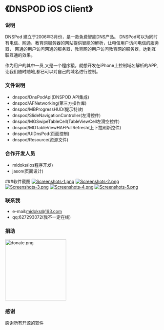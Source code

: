 《DNSPOD iOS Client》
=================

### 说明
DNSPod 建立于2006年3月份，是一款免费智能DNS产品。 
DNSPod可以为同时有电信、网通、教育网服务器的网站提供智能的解析，让电信用户访问电信的服务器，
网通的用户访问网通的服务器，教育网的用户访问教育网的服务器，达到互联互通的效果。

作为用户的其中一员,又是一个程序猿。就想开发在iPhone上控制域名解析的APP,让我们随时随地,都已可以对自己的域名进行控制。



### 文件说明
 - dnspod/DnsPodApi(DNSPOD API集成)
 - dnspod/AFNetworking(第三方操作库)
 - dnspod/MBProgressHUD(提示特效)
 - dnspod/SlideNavigationController(左滑控件)
 - dnspod/MGSwipeTableCell(TableViewCell左滑空控件)
 - dnspod/MDTableViewHAFPullRefresh(上下拉刷新控件)
 - dnspod/UIDnsPod(页面控制)
 - dnspod/Resource(资源文件)


### 合作开发人员
 - midoks(ios程序开发) 
 - jason(页面设计)


###软件截图
[![Screenshots-1.png](/document/images/Screenshots-1.png)](/document/images/Screenshots-1.png)
[![Screenshots-2.png](/document/images/Screenshots-2.png)](/document/images/Screenshots-2.png)
[![Screenshots-3.png](/document/images/Screenshots-3.png)](/document/images/Screenshots-3.png)
[![Screenshots-4.png](/document/images/Screenshots-4.png)](/document/images/Screenshots-5.png)
[![Screenshots-5.png](/document/images/Screenshots-5.png)](/document/images/Screenshots-5.png)

### 联系我
- e-mail:midoks@163.com
- qq:627293072(我不一定在线)

### 捐助
<img src="/document/images/donate.png" alt="donate.png" title="donate.png" width="200" />

### 感谢
感谢所有开源的软件